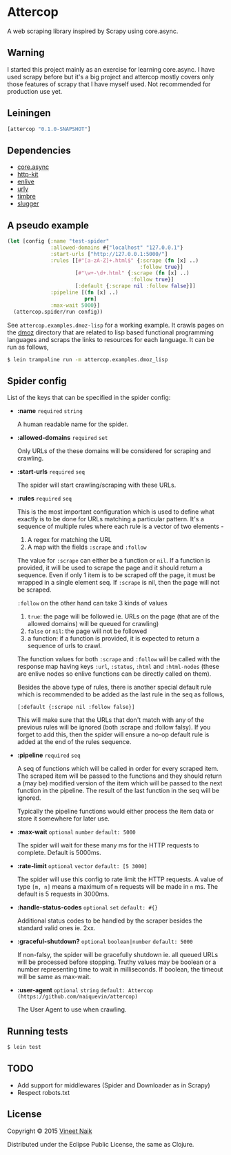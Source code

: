# Attercop

A web scraping library inspired by Scrapy using core.async.

## Warning

I started this project mainly as an exercise for learning
core.async. I have used scrapy before but it's a big project and
attercop mostly covers only those features of scrapy that I have
myself used. Not recommended for production use yet.

## Leiningen

```clojure
[attercop "0.1.0-SNAPSHOT"]
```

## Dependencies

* [core.async](https://github.com/clojure/core.async)
* [http-kit](http://www.http-kit.org/)
* [enlive](https://github.com/cgrand/enlive)
* [urly](https://github.com/michaelklishin/urly)
* [timbre](https://github.com/ptaoussanis/timbre)
* [slugger](https://github.com/pelle/slugger)

## A pseudo example

```clojure
(let [config {:name "test-spider"
              :allowed-domains #{"localhost" "127.0.0.1"}
              :start-urls ["http://127.0.0.1:5000/"]
              :rules [[#"[a-zA-Z]+.html$" {:scrape (fn [x] ..)
                                           :follow true}]
                      [#"\w+-\d+.html" {:scrape (fn [x] ..)
                                        :follow true}]
                      [:default {:scrape nil :follow false}]]
              :pipeline [(fn [x] ..)
                         prn]
              :max-wait 5000}]
  (attercop.spider/run config))
```

See `attercop.examples.dmoz-lisp` for a working example. It crawls
pages on the [dmoz](http://www.dmoz.org/) directory that are related
to lisp based functional programming languages and scraps the links to
resources for each language. It can be run as follows,

```bash
$ lein trampoline run -m attercop.examples.dmoz_lisp
```

## Spider config

List of the keys that can be specified in the spider config:

* **:name** `required` `string`

  A human readable name for the spider.

* **:allowed-domains** `required` `set`

  Only URLs of the these domains will be considered for scraping and
  crawling.

* **:start-urls** `required` `seq`

  The spider will start crawling/scraping with these URLs.

* **:rules** `required` `seq`

  This is the most important configuration which is used to define
  what exactly is to be done for URLs matching a particular
  pattern. It's a sequence of multiple rules where each rule is a
  vector of two elements -

  1. A regex for matching the URL
  2. A map with the fields `:scrape` and `:follow`

  The value for `:scrape` can either be a function or `nil`. If a
  function is provided, it will be used to scrape the page and it
  should return a sequence. Even if only 1 item is to be scraped off
  the page, it must be wrapped in a single element seq. If `:scrape`
  is nil, then the page will not be scraped.

  `:follow` on the other hand can take 3 kinds of values

   1. `true`: the page will be followed ie. URLs on the page (that are
      of the allowed domains) will be queued for crawling)
   2. `false` or `nil`: the page will not be followed
   3. a function: if a function is provided, it is expected to return
      a sequence of urls to crawl.

   The function values for both `:scrape` and `:follow` will be called
   with the response map having keys `:url`, `:status`, `:html` and
   `:html-nodes` (these are enlive nodes so enlive functions can be
   directly called on them).

   Besides the above type of rules, there is another special default
   rule which is recommended to be added as the last rule in the
   seq as follows,

   ```
   [:default {:scrape nil :follow false}]
   ```

   This will make sure that the URLs that don't match with any of the
   previous rules will be ignored (both :scrape and :follow falsy). If
   you forget to add this, then the spider will ensure a no-op default
   rule is added at the end of the rules sequence.

* **:pipeline** `required` `seq`

   A seq of functions which will be called in order for every scraped
   item. The scraped item will be passed to the functions and they
   should return a (may be) modified version of the item which will be
   passed to the next function in the pipeline. The result of the last
   function in the seq will be ignored.

   Typically the pipeline functions would either process the item data
   or store it somewhere for later use.

* **:max-wait** `optional` `number` `default: 5000`

   The spider will wait for these many ms for the HTTP requests to
   complete. Default is 5000ms.

* **:rate-limit** `optional` `vector` `default: [5 3000]`

   The spider will use this config to rate limit the HTTP requests. A
   value of type `[m, n]` means a maximum of `m` requests will be made
   in `n` ms. The default is 5 requests in 3000ms.

* **:handle-status-codes** `optional` `set` `default: #{}`

   Additional status codes to be handled by the scraper besides the
   standard valid ones ie. 2xx.

* **:graceful-shutdown?** `optional` `boolean|number` `default: 5000`

   If non-falsy, the spider will be gracefully shutdown ie. all queued
   URLs will be processed before stopping. Truthy values may be
   boolean or a number representing time to wait in milliseconds. If
   boolean, the timeout will be same as max-wait.

* **:user-agent** `optional` `string` `default: Attercop (https://github.com/naiquevin/attercop)`

  The User Agent to use when crawling.


## Running tests

```bash
$ lein test
```

## TODO

* Add support for middlewares (Spider and Downloader as in Scrapy)
* Respect robots.txt


## License

Copyright © 2015 [Vineet Naik](http://naiquevin.github.io/)

Distributed under the Eclipse Public License, the same as Clojure.
